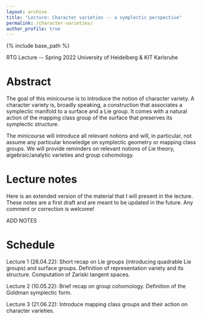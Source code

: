 ```yaml
---
layout: archive
title: "Lecture: Character varieties -- a symplectic perspective"
permalink: /character-varieties/
author_profile: true
---
```


{% include base_path %}

RTG Lecture -- Spring 2022
University of Heidelberg & KIT Karlsruhe

# Abstract

The goal of this minicourse is to introduce the notion of character variety. A character variety is, broadly speaking, a construction that associates a symplectic manifold to a surface and a Lie group. It comes with a natural action of the mapping class group of the surface that preserves its symplectic structure.

The minicourse will introduce all relevant notions and will, in particular, not assume any particular knowledge on symplectic geometry or mapping class groups. We will provide reminders on relevant notions of Lie theory, algebraic/analytic varieties and group cohomology.

# Lecture notes

Here is an extended version of the material that I will present in the lecture. These notes are a first draft and are meant to be updated in the future. Any comment or correction is welcome!

ADD NOTES

# Schedule

Lecture 1 (26.04.22): Short recap on Lie groups (introducing quadrable Lie groups) and surface groups. Definition of representation variety and its structure. Computation of Zariski tangent spaces.

Lecture 2 (10.05.22): Brief recap on group cohomology. Definition of the Goldman symplectic form.

Lecture 3 (21.06.22): Introduce mapping class groups and their action on character varieties.
